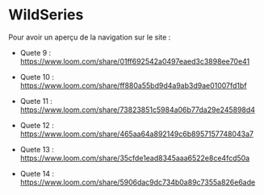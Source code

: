 # WildSeries

Pour avoir un aperçu de la navigation sur le site :

- Quete 9 :
https://www.loom.com/share/01ff692542a0497eaed3c3898ee70e41

- Quete 10 :
https://www.loom.com/share/ff880a55bd9d4a9ab3d9ae01007fd1bf

- Quete 11 : 
https://www.loom.com/share/73823851c5984a06b77da29e245898d4

- Quete 12 :
https://www.loom.com/share/465aa64a892149c6b8957157748043a7

- Quete 13 :
https://www.loom.com/share/35cfde1ead8345aaa6522e8ce4fcd50a

- Quete 14 :
https://www.loom.com/share/5906dac9dc734b0a89c7355a826e6ade
